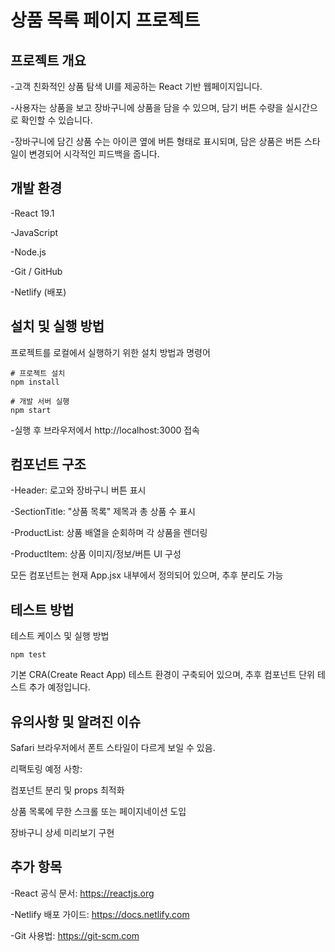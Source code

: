 # 상품 목록 페이지 프로젝트

## 프로젝트 개요

-고객 친화적인 상품 탐색 UI를 제공하는 React 기반 웹페이지입니다.

-사용자는 상품을 보고 장바구니에 상품을 담을 수 있으며, 담기 버튼 수량을 실시간으로 확인할 수 있습니다.

-장바구니에 담긴 상품 수는 아이콘 옆에 버튼 형태로 표시되며, 담은 상품은 버튼 스타일이 변경되어 시각적인 피드백을 줍니다.


## 개발 환경

-React 19.1

-JavaScript

-Node.js

-Git / GitHub

-Netlify (배포)

## 설치 및 실행 방법

프로젝트를 로컬에서 실행하기 위한 설치 방법과 명령어

```
# 프로젝트 설치
npm install

# 개발 서버 실행
npm start
```
-실행 후 브라우저에서 http://localhost:3000 접속

## 컴포넌트 구조


-Header:	로고와 장바구니 버튼 표시

-SectionTitle:	"상품 목록" 제목과 총 상품 수 표시

-ProductList:	상품 배열을 순회하며 각 상품을 렌더링

-ProductItem:	상품 이미지/정보/버튼 UI 구성

모든 컴포넌트는 현재 App.jsx 내부에서 정의되어 있으며, 추후 분리도 가능

## 테스트 방법

테스트 케이스 및 실행 방법
```
npm test
```
기본 CRA(Create React App) 테스트 환경이 구축되어 있으며, 추후 컴포넌트 단위 테스트 추가 예정입니다.

## 유의사항 및 알려진 이슈

Safari 브라우저에서 폰트 스타일이 다르게 보일 수 있음.

리팩토링 예정 사항:

컴포넌트 분리 및 props 최적화

상품 목록에 무한 스크롤 또는 페이지네이션 도입

장바구니 상세 미리보기 구현

## 추가 항목

-React 공식 문서: https://reactjs.org

-Netlify 배포 가이드: https://docs.netlify.com

-Git 사용법: https://git-scm.com
